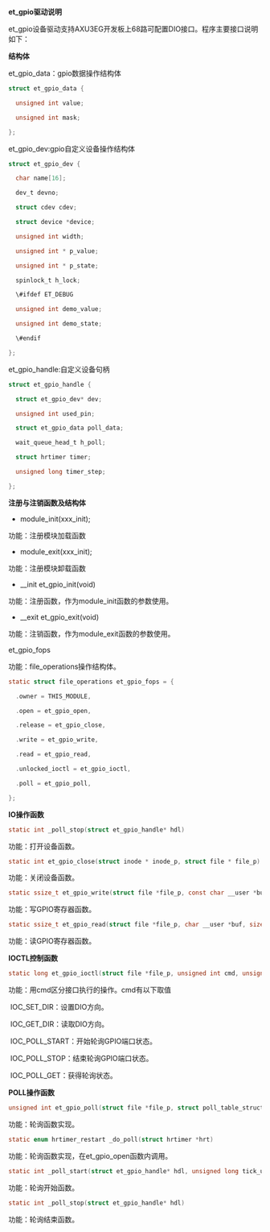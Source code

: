 **et_gpio驱动说明**

​		et_gpio设备驱动支持AXU3EG开发板上68路可配置DIO接口。程序主要接口说明如下：

**结构体**

et_gpio_data：gpio数据操作结构体

```c
struct et_gpio_data {

  unsigned int value;

  unsigned int mask;

};
```

et_gpio_dev:gpio自定义设备操作结构体

```c
struct et_gpio_dev {

  char name[16];

  dev_t devno;

  struct cdev cdev;

  struct device *device;

  unsigned int width;

  unsigned int * p_value;

  unsigned int * p_state;

  spinlock_t h_lock;

  \#ifdef ET_DEBUG

  unsigned int demo_value;

  unsigned int demo_state;

  \#endif

};
```

et_gpio_handle:自定义设备句柄

```C
struct et_gpio_handle {

  struct et_gpio_dev* dev;

  unsigned int used_pin;

  struct et_gpio_data poll_data;

  wait_queue_head_t h_poll;

  struct hrtimer timer;

  unsigned long timer_step;

};
```

**注册与注销函数及结构体**

- module_init(xxx_init);

功能：注册模块加载函数

- module_exit(xxx_init);

功能：注册模块卸载函数

- __init et_gpio_init(void)

功能：注册函数，作为module_init函数的参数使用。

- __exit et_gpio_exit(void)

功能：注销函数，作为module_exit函数的参数使用。

et_gpio_fops

功能：file_operations操作结构体。

```C
static struct file_operations et_gpio_fops = {

  .owner = THIS_MODULE,

  .open = et_gpio_open,

  .release = et_gpio_close,

  .write = et_gpio_write,

  .read = et_gpio_read,

  .unlocked_ioctl = et_gpio_ioctl,

  .poll = et_gpio_poll,

};
```

**IO操作函数**

```C
static int _poll_stop(struct et_gpio_handle* hdl)
```

功能：打开设备函数。

```C
static int et_gpio_close(struct inode * inode_p, struct file * file_p)
```

功能：关闭设备函数。

```C
static ssize_t et_gpio_write(struct file *file_p, const char __user *buf, size_t len, loff_t *loff_t_p)
```

功能：写GPIO寄存器函数。

```C
static ssize_t et_gpio_read(struct file *file_p, char __user *buf, size_t len, loff_t *loff_t_p)
```

功能：读GPIO寄存器函数。

**IOCTL控制函数**

```C
static long et_gpio_ioctl(struct file *file_p, unsigned int cmd, unsigned long arg)
```

功能：用cmd区分接口执行的操作。cmd有以下取值

​		IOC_SET_DIR：设置DIO方向。

​		IOC_GET_DIR：读取DIO方向。

​		IOC_POLL_START：开始轮询GPIO端口状态。

​		IOC_POLL_STOP：结束轮询GPIO端口状态。

​		IOC_POLL_GET：获得轮询状态。

**POLL操作函数**

```C
unsigned int et_gpio_poll(struct file *file_p, struct poll_table_struct *wait)
```

功能：轮询函数实现。

```C
static enum hrtimer_restart _do_poll(struct hrtimer *hrt)
```

功能：轮询函数实现，在et_gpio_open函数内调用。

```C
static int _poll_start(struct et_gpio_handle* hdl, unsigned long tick_us)
```

功能：轮询开始函数。

```C
static int _poll_stop(struct et_gpio_handle* hdl)
```

功能：轮询结束函数。